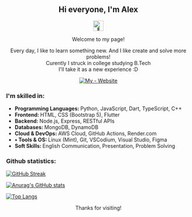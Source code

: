 <h2 align="center" id="hi-everyone-i-m-alex-">Hi everyone, I&#39;m Alex</h2>
<p align='center'><img src="https://github.com/wervlad/wervlad/assets/24524555/766d336d-b87d-44ba-807c-c51de2bc6b4d" width="28px" alt="👋"></p> 
<p align='center'>Welcome to my page!</p>
<p align="center">Every day, I like to learn something new. And I like create and solve more problems!<br>Curently I struck in college studying B.Tech<br>I'll take it as a new experience :D</p>
<p align="center">
<a href="https://alexmatt.onrender.com"><img src="https://img.shields.io/badge/My-Website-72ceff?style=for-the-badge" alt="My - Website"></a>
</p>

<h3>I'm skilled in:</h3>
<ul>
  <li><strong>Programming Languages: </strong>Python, JavaScript, Dart, TypeScript, C++</li>
  <li><strong>Frontend: </strong>HTML, CSS (Bootstrap 5), Flutter</li>
  <li><strong>Backend: </strong>Node.js, Express, RESTful APIs</li>
  <li><strong>Databases: </strong>MongoDB, DynamoDB</li>
  <li><strong>Cloud & DevOps: </strong>AWS Cloud, GitHub Actions, Render.com</li>
  <li><strong>• Tools & OS: </strong>Linux (Mint), Git, VSCodium, Visual Studio, Figma</li>
  <li><strong>Soft Skills: </strong>English Communication, Presentation, Problem Solving</li>
</ul>

<h3>Github statistics:</h3>
<p><a href="https://git.io/streak-stats"><img src="https://github-readme-streak-stats.herokuapp.com?user=alexmattyou&amp;theme=react&amp;hide_border=true&amp;border_radius=2&amp;card_width=1000" alt="GitHub Streak"></a></p>
<p><a href="https://github.com/anuraghazra/github-readme-stats"><img src="https://github-readme-stats.vercel.app/api?username=alexmattyou&amp;theme=react&amp;hide_border=true&amp;border_radius=2&amp;card_width=1000" alt="Anurag&#39;s GitHub stats"></a></p>
<p><a href="https://github.com/anuraghazra/github-readme-stats"><img src="https://github-readme-stats.vercel.app/api/top-langs/?username=alexmattyou&amp;theme=react&amp;hide_border=true&amp;border_radius=2&amp;card_width=1000&amp;size_weight=0.05&amp;count_weight=0.95" alt="Top Langs"></a></p>

<p align='center'>Thanks for visiting!</p>
